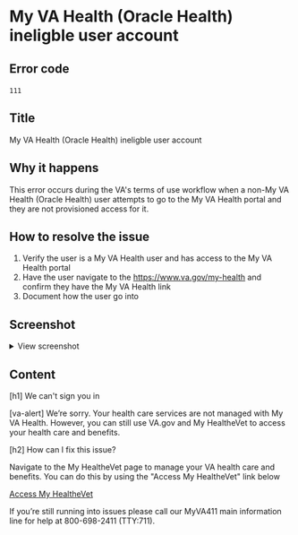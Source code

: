 # My VA Health (Oracle Health) ineligble user account

## Error code
`111`

## Title
My VA Health (Oracle Health) ineligble user account

## Why it happens
This error occurs during the VA's terms of use workflow when a non-My VA Health (Oracle Health) user attempts to go to the My VA Health portal and they are not provisioned access for it.

## How to resolve the issue

1. Verify the user is a My VA Health user and has access to the My VA Health portal
2. Have the user navigate to the https://www.va.gov/my-health and confirm they have the My VA Health link
3. Document how the user go into

## Screenshot
<details>
  <summary>View screenshot</summary>
  <img src="./screenshots/111.png" />
</details>

## Content

[h1] We can't sign you in

[va-alert] 
We’re sorry. Your health care services are not managed with My VA Health. However, you can still use VA.gov and My HealtheVet to access your health care and benefits.

[h2] How can I fix this issue?

Navigate to the My HealtheVet page to manage your VA health care and benefits. You can do this by using the "Access My HealtheVet" link below

[Access My HealtheVet](https://www.va.gov/my-health)

If you’re still running into issues please call our MyVA411 main information line for help at 800-698-2411 (TTY:711).
